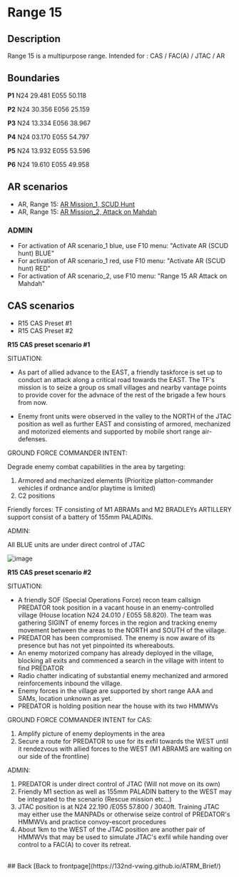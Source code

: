 # Range 15

## Description
Range 15 is a multipurpose range. Intended for : CAS / FAC(A) / JTAC / AR

## Boundaries
**P1**   N24 29.481 E055 50.118

**P2**   N24 30.356 E056 25.159

**P3**   N24 13.334 E056 38.967

**P4**   N24 03.170 E055 54.797

**P5**   N24 13.932 E055 53.596

**P6**   N24 19.610 E055 49.958


## AR scenarios
- AR, Range 15: [AR Mission_1, SCUD Hunt](/ATRM_Brief/Pages/R15_AR_TASK.html)
- AR, Range 15: [AR Mission_2, Attack on Mahdah](/ATRM_Brief/Pages/R15_AR_TASK_2.html)

### ADMIN
- For activation of AR scenario_1 blue, use F10 menu: "Activate AR (SCUD hunt) BLUE"
- For activation of AR scenario_1 red, use F10 menu: "Activate AR (SCUD hunt) RED"
- For activation of AR scenario_2, use F10 menu: "Range 15 AR Attack on Mahdah"

## CAS scenarios
- R15 CAS Preset #1
- R15 CAS Preset #2

**R15 CAS preset scenario #1**

SITUATION:

- As part of allied advance to the EAST, a friendly taskforce is set up to conduct an attack along a critical road towards the EAST. The TF's mission is to seize a group os small villages and nearby vantage points to provide cover for the advnace of the rest of the brigade a few hours from now.

- Enemy front units were observed in the valley to the NORTH of the JTAC position as well as further EAST and consisting of armored, mechanized and motorized elements and supported by mobile short range air-defenses.

GROUND FORCE COMMANDER INTENT:

Degrade enemy combat capabilities in the area by targeting:

1) Armored and mechanized elements (Prioritize platton-commander vehicles if ordnance and/or playtime is limited)
2) C2 positions

Friendly forces:
TF consisting of M1 ABRAMs and M2 BRADLEYs
ARTILLERY support consist of a battery of 155mm PALADINs.

ADMIN:

All BLUE units are under direct control of JTAC

![image](https://user-images.githubusercontent.com/42184209/143690331-a03c798c-c460-4b3d-acd3-504782c161a4.png)






**R15 CAS preset scenario #2**

SITUATION:

- A friendly SOF (Special Operations Force) recon team callsign PREDATOR took position in a vacant house in an enemy-controlled village (House location N24 24.010 / E055 58.820). The team was gathering SIGINT of enemy forces in the region and tracking enemy movement between the areas to the NORTH and SOUTH of the village.
- PREDATOR has been compromised. The enemy is now aware of its presence but has not yet pinpointed its whereabouts.
- An enemy motorized company has already deployed in the village, blocking all exits and commenced a search in the village with intent to find PREDATOR
- Radio chatter indicating of substantial enemy mechanized and armored reinforcements inbound the village.
- Enemy forces in the village are supported by short range AAA and SAMs, location unknown as yet.
- PREDATOR is holding position near the house with its two HMMWVs

GROUND FORCE COMMANDER INTENT for CAS:
1) Amplify picture of enemy deployments in the area
2) Secure a route for PREDATOR to use for its exfil towards the WEST until it rendezvous with allied forces to the WEST (M1 ABRAMS are waiting on our side of the frontline)

ADMIN:
1) PREDATOR is under direct control of JTAC (Will not move on its own)
2) Friendly M1 section as well as 155mm PALADIN battery to the WEST may be integrated to the scenario (Rescue mission etc...)
3) JTAC position is at N24 22.190 /E055 57.800 / 3040ft. Training JTAC may either use the MANPADs or otherwise seize control of PREDATOR's HMMWVs and practice convoy-escort procedures
4) About 1km to the WEST of the JTAC position are another pair of HMMWVs that may be used to simulate JTAC's exfil while handing over control to a FAC(A) to cover its retreat.


<br>
## Back
[Back to frontpage](https://132nd-vwing.github.io/ATRM_Brief/)
